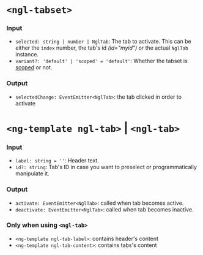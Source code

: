 # `<ngl-tabset>`

### Input

  * `selected: string | number | NglTab`: The tab to activate. This can be either the `index` number, the tab's id *(id="myid")* or the actual `NglTab` instance.
  * `variant?: 'default' | 'scoped' = 'default'`: Whether the tabset is [scoped](https://www.lightningdesignsystem.com/components/tabs#scoped) or not.

### Output

  * `selectedChange: EventEmitter<NglTab>`: the tab clicked in order to activate


# `<ng-template ngl-tab>` | `<ngl-tab>`

### Input

  * `label: string = ''`: Header text.
  * `id?: string`: Tab's ID in case you want to preselect or programmatically manipulate it.

### Output

  * `activate: EventEmitter<NglTab>`: called when tab becomes active.
  * `deactivate: EventEmitter<NglTab>`: called when tab becomes inactive.

### Only when using `<ngl-tab>`

  * `<ng-template ngl-tab-label>`: contains header's content
  * `<ng-template ngl-tab-content>`: contains tabs's content
